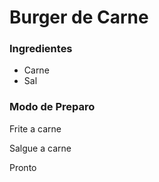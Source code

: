 # Burger de Carne

### Ingredientes

- Carne
- Sal

### Modo de Preparo

Frite a carne

Salgue a carne

Pronto